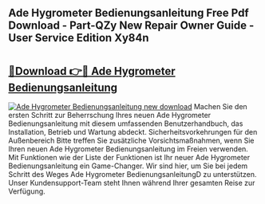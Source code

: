 ## Ade Hygrometer Bedienungsanleitung Free Pdf Download - Part-QZy New Repair Owner Guide - User Service Edition Xy84n

# <h2><a href="http://df1arf7.blite.top/?on=Ade+Hygrometer+Bedienungsanleitung">🔗Download 👉🔴 Ade Hygrometer Bedienungsanleitung</a></h2>

[![Ade Hygrometer Bedienungsanleitung new download](https://i.imgur.com/lujVjoI.png)](http://df1arf7.blite.top/?on=Ade+Hygrometer+Bedienungsanleitung)
Machen Sie den ersten Schritt zur Beherrschung Ihres neuen Ade Hygrometer Bedienungsanleitung mit diesem umfassenden Benutzerhandbuch, das Installation, Betrieb und Wartung abdeckt. Sicherheitsvorkehrungen für den Außenbereich Bitte treffen Sie zusätzliche Vorsichtsmaßnahmen, wenn Sie Ihren neuen Ade Hygrometer Bedienungsanleitung im Freien verwenden. Mit Funktionen wie der Liste der Funktionen ist Ihr neuer Ade Hygrometer Bedienungsanleitung ein Game-Changer. Wir sind hier, um Sie bei jedem Schritt des Weges Ade Hygrometer BedienungsanleitungD zu unterstützen. Unser Kundensupport-Team steht Ihnen während Ihrer gesamten Reise zur Verfügung.
